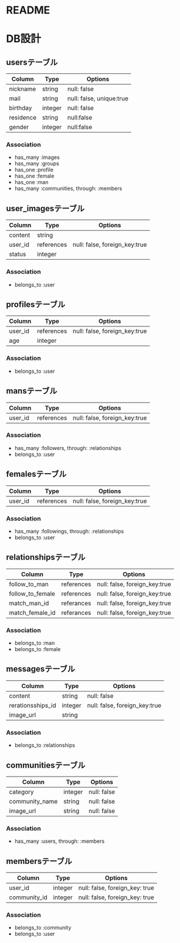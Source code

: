 # README
# DB設計

## usersテーブル

|Column|Type|Options|
|------|----|-------|
|nickname|string|null: false|
|mail|string|null: false, unique:true|
|birthday|integer|null: false|
|residence|string|null:false|
|gender|integer|null:false|

### Association

- has_many :images
- has_many :groups
- has_one  :profile
- has_one :female
- has_one :man
- has_many :communities, through: :members

## user_imagesテーブル

|Column|Type|Options|
|------|----|-------|
|content|string||
|user_id|references|null: false, foreign_key:true|
|status|integer||

### Association

- belongs_to :user

## profilesテーブル

|Column|Type|Options|
|------|----|-------|
|user_id|references|null: false, foreign_key:true|
|age|integer||

### Association

- belongs_to :user

## mansテーブル

|Column|Type|Options|
|------|----|-------|
|user_id|references|null: false, foreign_key:true|

### Association

- has_many :followers, through: :relationships
- belongs_to :user

## femalesテーブル

|Column|Type|Options|
|------|----|-------|
|user_id|references|null: false, foreign_key:true|

### Association

- has_many :followings, through: :relationships
- belongs_to :user

## relationshipsテーブル

|Column|Type|Options|
|------|----|-------|
|follow_to_man|references|null: false, foreign_key:true|
|follow_to_female|references|null: false, foreign_key:true|
|match_man_id|referances|null: false, foreign_key:true|
|match_female_id|referances|null: false, foreign_key:true|

### Association

- belongs_to :man
- belongs_to :female


## messagesテーブル

|Column|Type|Options|
|------|----|-------|
|content|string|null: false|
|rerationsships_id|integer|null: false, foreign_key:true|
|image_url|string||

### Association

- belongs_to :relationships

## communitiesテーブル

|Column|Type|Options|
|------|----|-------|
|category|integer|null: false|
|community_name|string|null: false|
|image_url|string|null: false|

### Association

- has_many :users, through: :members

## membersテーブル
|Column|Type|Options|
|------|----|-------|
|user_id|integer|null: false, foreign_key: true|
|community_id|integer|null: false, foreign_key: true|

### Association

- belongs_to :community
- belongs_to :user
